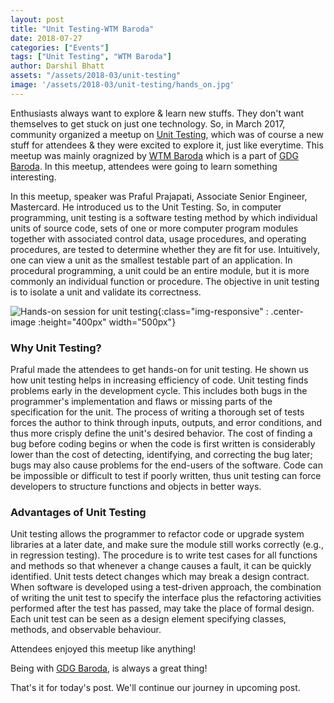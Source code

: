 ```yaml
---
layout: post
title: "Unit Testing-WTM Baroda"
date: 2018-07-27
categories: ["Events"]
tags: ["Unit Testing", "WTM Baroda"]
author: Darshil Bhatt
assets: "/assets/2018-03/unit-testing"
image: '/assets/2018-03/unit-testing/hands_on.jpg'
---
```


Enthusiasts always want to explore & learn new stuffs. They don't want themselves to get stuck on just one technology. So, in March 2017, community organized a meetup on [Unit Testing](http://softwaretestingfundamentals.com/unit-testing/), which was of course a new stuff for attendees & they were excited to explore it, just like everytime. This meetup was mainly oragnized by [WTM Baroda](https://twitter.com/WTMBaroda) which is a part of [GDG Baroda](https://gdgbaroda.com/). In this meetup, attendees were going to learn something interesting.

In this meetup, speaker was Praful Prajapati, Associate Senior Engineer, Mastercard. He introduced us to the Unit Testing. So, in computer programming, unit testing is a software testing method by which individual units of source code, sets of one or more computer program modules together with associated control data, usage procedures, and operating procedures, are tested to determine whether they are fit for use. Intuitively, one can view a unit as the smallest testable part of an application. In procedural programming, a unit could be an entire module, but it is more commonly an individual function or procedure. The objective in unit testing is to isolate a unit and validate its correctness.

![Hands-on session for unit testing]({{page.assets}}/hands_on.jpg){:class="img-responsive" : .center-image :height="400px" width="500px"}

### Why Unit Testing?
Praful made the attendees to get hands-on for unit testing. He shown us how unit testing helps in increasing efficiency of code. Unit testing finds problems early in the development cycle. This includes both bugs in the programmer's implementation and flaws or missing parts of the specification for the unit. The process of writing a thorough set of tests forces the author to think through inputs, outputs, and error conditions, and thus more crisply define the unit's desired behavior. The cost of finding a bug before coding begins or when the code is first written is considerably lower than the cost of detecting, identifying, and correcting the bug later; bugs may also cause problems for the end-users of the software. Code can be impossible or difficult to test if poorly written, thus unit testing can force developers to structure functions and objects in better ways.

### Advantages of Unit Testing
Unit testing allows the programmer to refactor code or upgrade system libraries at a later date, and make sure the module still works correctly (e.g., in regression testing). The procedure is to write test cases for all functions and methods so that whenever a change causes a fault, it can be quickly identified. Unit tests detect changes which may break a design contract. When software is developed using a test-driven approach, the combination of writing the unit test to specify the interface plus the refactoring activities performed after the test has passed, may take the place of formal design. Each unit test can be seen as a design element specifying classes, methods, and observable behaviour.

Attendees enjoyed this meetup like anything!

Being with [GDG Baroda](https://gdgbaroda.com/), is always a great thing!

That's it for today's post. We'll continue our journey in upcoming post.
